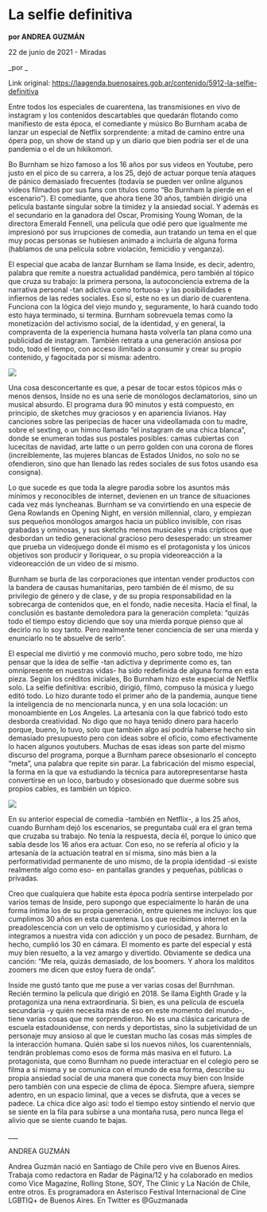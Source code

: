 # La selfie definitiva

**por ANDREA GUZMÁN**

22 de junio de 2021 - Miradas

_por _

Link original: https://laagenda.buenosaires.gob.ar/contenido/5912-la-selfie-definitiva



Entre todos los especiales de cuarentena, las transmisiones en vivo de instagram y los contenidos descartables que quedarán flotando como manifiesto de esta época, el comediante y músico Bo Burnham acaba de lanzar un especial de Netflix sorprendente: a mitad de camino entre una ópera pop, un show de stand up y un diario que bien podría ser el de una pandemia o el de un hikikomori.




Bo Burnham se hizo famoso a los 16 años por sus videos en Youtube, pero justo en el pico de su carrera, a los 25, dejó de actuar porque tenía ataques de pánico demasiado frecuentes (todavía se pueden ver online algunos videos filmados por sus fans con títulos como “Bo Burnham la pierde en el escenario”). El comediante, que ahora tiene 30 años, también dirigió una película bastante singular sobre la timidez y la ansiedad social. Y además es el secundario en la ganadora del Oscar, Promising Young Woman, de la directora Emerald Fennell, una película que odié pero que igualmente me impresionó por sus irrupciones de comedia, aun tratando un tema en el que muy pocas personas se hubiesen animado a incluirla de alguna forma (hablamos de una película sobre violación, femicidio y venganza).




El especial que acaba de lanzar Burnham se llama Inside, es decir, adentro, palabra que remite a nuestra actualidad pandémica, pero también al tópico que cruza su trabajo: la primera persona, la autoconciencia extrema de la narrativa personal -tan adictiva como tortuosa- y las posibilidades e infiernos de las redes sociales. Eso sí, este no es un diario de cuarentena. Funciona con la lógica del viejo mundo y, seguramente, lo hará cuando todo esto haya terminado, si termina. Burnham sobrevuela temas como la monetización del activismo social, de la identidad, y en general, la compraventa de la experiencia humana hasta volverla tan plana como una publicidad de instagram. También retrata a una generación ansiosa por todo, todo el tiempo, con acceso ilimitado a consumir y crear su propio contenido, y fagocitada por sí misma: adentro.




![](https://cdn.feater.me/files/images/53613/592e73ab-f8cb-4228-a2f5-39f90f5ddb0f.jpeg)




Una cosa desconcertante es que, a pesar de tocar estos tópicos más o menos densos, Inside no es una serie de monólogos declamatorios, sino un musical absurdo. El programa dura 90 minutos y está compuesto, en principio, de sketches muy graciosos y en apariencia livianos. Hay canciones sobre las peripecias de hacer una videollamada con tu madre, sobre el sexting, o un himno llamado “el instagram de una chica blanca”, donde se enumeran todas sus postales posibles: camas cubiertas con lucecitas de navidad, arte latte o un perro golden con una corona de flores (increíblemente, las mujeres blancas de Estados Unidos, no solo no se ofendieron, sino que han llenado las redes sociales de sus fotos usando esa consigna).




Lo que sucede es que toda la alegre parodia sobre los asuntos más mínimos y reconocibles de internet, devienen en un trance de situaciones cada vez más lyncheanas. Burnham se va convirtiendo en una especie de Gena Rowlands en Opening Night, en versión millennial, claro, y empiezan sus pequeños monólogos amargos hacia un público invisible, con risas grabadas y ominosas, y sus sketchs menos musicales y más crípticos que desbordan un tedio generacional gracioso pero desesperado: un streamer que prueba un videojuego donde él mismo es el protagonista y los únicos objetivos son producir y lloriquear, o su propia videoreacción a la videoreacción de un video de sí mismo.




Burnham se burla de las corporaciones que intentan vender productos con la bandera de causas humanitarias, pero también de él mismo, de su privilegio de género y de clase, y de su propia responsabilidad en la sobrecarga de contenidos que, en el fondo, nadie necesita. Hacia el final, la conclusión es bastante demoledora para la generación completa: “quizás todo el tiempo estoy diciendo que soy una mierda porque pienso que al decirlo no lo soy tanto. Pero realmente tener conciencia de ser una mierda y enunciarlo no te absuelve de serlo”.




El especial me divirtió y me conmovió mucho, pero sobre todo, me hizo pensar que la idea de selfie -tan adictiva y deprimente como es, tan omnipresente en nuestras vidas- ha sido redefinida de alguna forma en esta pieza. Según los créditos iniciales, Bo Burnham hizo este especial de Netflix solo. La selfie definitiva: escribió, dirigió, filmó, compuso la música y luego editó todo. Lo hizo durante todo el primer año de la pandemia, aunque tiene la inteligencia de no mencionarla nunca, y en una sola locación: un monoambiente en Los Angeles. La artesanía con la que fabricó todo esto desborda creatividad. No digo que no haya tenido dinero para hacerlo porque, bueno, lo tuvo, solo que también algo así podría haberse hecho sin demasiado presupuesto pero con ideas sobre el oficio, como efectivamente lo hacen algunos youtubers. Muchas de esas ideas son parte del mismo discurso del programa, porque a Burnham parece obsesionarlo el concepto “meta”, una palabra que repite sin parar. La fabricación del mismo especial, la forma en la que va estudiando la técnica para autorepresentarse hasta convertirse en un loco, barbudo y obsesionado que duerme sobre sus propios cables, es también un tópico.




![](https://cdn.feater.me/files/images/53614/4faa4631-429b-41cd-b1f5-afc8c7b81d45.jpeg)




En su anterior especial de comedia -también en Netflix-, a los 25 años, cuando Burnham dejó los escenarios, se preguntaba cuál era el gran tema que cruzaba su trabajo. No tenía la respuesta, decía él, porque lo único que sabía desde los 16 años era actuar. Con eso, no se refería al oficio y la artesanía de la actuación teatral en sí misma, sino más bien a la performatividad permanente de uno mismo, de la propia identidad -si existe realmente algo como eso- en pantallas grandes y pequeñas, públicas o privadas.




Creo que cualquiera que habite esta época podría sentirse interpelado por varios temas de Inside, pero supongo que especialmente lo harán de una forma íntima los de su propia generación, entre quienes me incluyo: los que cumplimos 30 años en esta cuarentena. Los que recibimos internet en la preadolescencia con un velo de optimismo y curiosidad, y ahora lo integramos a nuestra vida con adicción y un poco de pesadez. Burnham, de hecho, cumplió los 30 en cámara. El momento es parte del especial y está muy bien resuelto, a la vez amargo y divertido. Obviamente se dedica una canción: “Me reía, quizás demasiado, de los boomers. Y ahora los malditos zoomers me dicen que estoy fuera de onda”.




Inside me gustó tanto que me puse a ver varias cosas del Burnhman. Recién termino la película que dirigió en 2018. Se llama Eighth Grade y la protagoniza una nena extraordinaria. Si bien, es una película de escuela secundaria -y quién necesita más de eso en este momento del mundo-, tiene varias cosas que me sorprendieron. No es una clásica caricatura de escuela estadounidense, con nerds y deportistas, sino la subjetividad de un personaje muy ansioso al que le cuestan mucho las cosas más simples de la interacción humana. Quién sabe si los nuevos niños, los cuarentennials, tendrán problemas como esos de forma más masiva en el futuro. La protagonista, que como Burnham no puede interactuar en el colegio pero se filma a sí misma y se comunica con el mundo de esa forma, describe su propia ansiedad social de una manera que conecta muy bien con Inside pero también con una especie de clima de época. Siempre afuera, siempre adentro, en un espacio liminal, que a veces se disfruta, que a veces se padece. La chica dice algo así: todo el tiempo estoy sintiendo el nervio que se siente en la fila para subirse a una montaña rusa, pero nunca llega el alivio que se siente cuando te bajas.




\_\_\_




ANDREA GUZMÁN




Andrea Guzmán nació en Santiago de Chile pero vive en Buenos Aires. Trabaja como redactora en Radar de Página/12 y ha colaborado en medios como Vice Magazine, Rolling Stone, SOY, The Clinic y La Nación de Chile, entre otros. Es programadora en Asterisco Festival Internacional de Cine LGBTIQ+ de Buenos Aires. En Twitter es @Guzmanada



